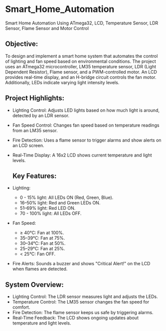 # Smart_Home_Automation
 Smart Home Automation Using ATmega32, LCD, Temperature Sensor, LDR Sensor, Flame Sensor  and Motor Control

## Objective:
To design and implement a smart home system that automates the control of lighting and fan 
speed based on environmental conditions. The project uses an ATmega32 microcontroller, LM35 
temperature sensor, LDR (Light Dependent Resistor), Flame sensor, and a PWM-controlled 
motor. An LCD provides real-time display, and an H-bridge circuit controls the fan motor. 
Additionally, LEDs indicate varying light intensity levels.

## Project Highlights:
- Lighting Control: Adjusts LED lights based on how much light is around, detected by an LDR sensor.
- Fan Speed Control: Changes fan speed based on temperature readings from an LM35 sensor.
- Fire Detection: Uses a flame sensor to trigger alarms and show alerts on an LCD screen.
- Real-Time Display: A 16x2 LCD shows current temperature and light levels.

  ##  Key Features:
- Lighting:
  - 0 - 15% light: All LEDs ON (Red, Green, Blue).
  - 16–50% light: Red and Green LEDs ON.
  - 51–69% light: Red LED ON.
  - 70 - 100% light: All LEDs OFF.
- Fan Speed:
  - ≥ 40°C: Fan at 100%.
  - 35–39°C: Fan at 75%.
  - 30–34°C: Fan at 50%.
  - 25–29°C: Fan at 25%.
  - < 25°C: Fan OFF.
- Fire Alerts:
Sounds a buzzer and shows "Critical Alert!" on the LCD when flames are detected.

## System Overview:
- Lighting Control: The LDR sensor measures light and adjusts the LEDs.
- Temperature Control: The LM35 sensor changes the fan speed for comfort.
- Fire Detection: The flame sensor keeps us safe by triggering alarms.
- Real-Time Feedback: The LCD shows ongoing updates about temperature and light levels.

